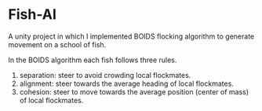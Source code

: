 # Fish-AI
A unity project in which I implemented BOIDS flocking algorithm to generate movement on a school of fish.

In the BOIDS algorithm each fish follows three rules.
1. separation: steer to avoid crowding local flockmates.
2. alignment: steer towards the average heading of local flockmates.
3. cohesion: steer to move towards the average position (center of mass) of local flockmates.

